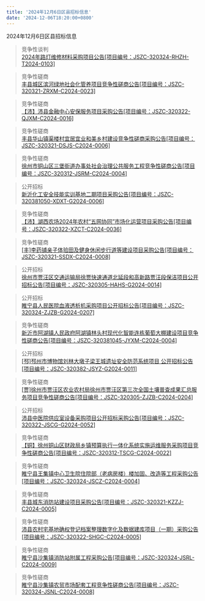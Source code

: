 ```yaml
---
title: '2024年12月6日区县招标信息'
date: '2024-12-06T18:20:00+0800'
---
```

2024年12月6日区县招标信息
<!--more-->
>竞争性谈判<br>
>[2024年路灯维修材料采购项目公告[项目编号：JSZC-320324-RHZH-T2024-0103]](http://czj.xz.gov.cn/Home/HomeDetails?type=0&articleid=4277645a-da86-42df-9089-9a792c272e5d)

>竞争性磋商<br>
>[丰县城区滨河绿地社会化管养项目竞争性磋商公告[项目编号：JSZC-320321-ZRXM-C2024-0023]](http://czj.xz.gov.cn/Home/HomeDetails?type=0&articleid=388fce1f-1332-4f64-b45a-671271d02928)

>竞争性磋商<br>
>[【沛】沛县金融中心安保服务项目采购公告[项目编号：JSZC-320322-QJXM-C2024-0016]](http://czj.xz.gov.cn/Home/HomeDetails?type=0&articleid=f02cb218-46dd-4986-b8a7-cfefba45117c)

>竞争性磋商<br>
>[丰县华山镇渠楼村宜居宜业和美乡村建设竞争性磋商采购公告[项目编号：JSZC-320321-DSJS-C2024-0006]](http://czj.xz.gov.cn/Home/HomeDetails?type=0&articleid=8daf7c22-1ebc-4547-bc8e-eca229bb6872)

>竞争性磋商<br>
>[徐州市铜山区三堡街道办事处社会治理公共服务工程竞争性磋商公告[项目编号：JSZC-320312-JSRM-C2024-0004]](http://czj.xz.gov.cn/Home/HomeDetails?type=0&articleid=1fbcebd2-52d5-4dc0-a5e8-b7c6c9895abb)

>公开招标<br>
>[新沂化工安全技能实训基地二期项目采购公告[项目编号：JSZC-320381050-XDXT-G2024-0006]](http://czj.xz.gov.cn/Home/HomeDetails?type=0&articleid=b7be8143-2ad7-4dfa-9473-e68b84e77149)

>竞争性磋商<br>
>[【沛】湖西农场2024年农村“五网协同”市场化运营项目采购公告[项目编号：JSZC-320322-XZCT-C2024-0036]](http://czj.xz.gov.cn/Home/HomeDetails?type=0&articleid=32d9c6ac-444f-4282-81fb-df1a38adadea)

>竞争性磋商<br>
>[[丰]李药铺亲子体验田及健身休闲步行道等建设项目采购公告[项目编号：JSZC-320321-SSDX-C2024-0008]](http://czj.xz.gov.cn/Home/HomeDetails?type=0&articleid=6821c19c-e765-44a9-94ad-e9f1aa566fdb)

>公开招标<br>
>[徐州市贾汪区交通运输局徐贾快速通道北延段和高新路贾汪段保洁项目公开招标公告[项目编号：JSZC-320305-HAHS-G2024-0014]](http://czj.xz.gov.cn/Home/HomeDetails?type=0&articleid=668488fe-5037-4f59-8e34-c97b1492c91c)

>公开招标<br>
>[睢宁县人民医院血液透析机采购项目公开招标公告[项目编号：JSZC-320324-ZJZB-G2024-0207]](http://czj.xz.gov.cn/Home/HomeDetails?type=0&articleid=a935258a-c8de-4115-b2bd-b15301221afc)

>竞争性磋商<br>
>[新沂市阿湖镇人民政府阿湖镇林头村现代化智能连栋葡萄大棚建设项目竞争性磋商公告[项目编号：JSZC-320381045-JYXM-C2024-0004]](http://czj.xz.gov.cn/Home/HomeDetails?type=0&articleid=893f087a-b1b7-4326-b727-86868b9a2474)

>公开招标<br>
>[[邳]邳州市博物馆刘林大墩子梁王城遗址安全防范系统项目 公开招标公告[项目编号：JSZC-320382-JSYZ-G2024-0011]](http://czj.xz.gov.cn/Home/HomeDetails?type=0&articleid=a1477b5f-81d1-47ed-8989-db4db3140ca1)

>竞争性磋商<br>
>[[贾]徐州市贾汪区农业农村局徐州市贾汪区第三次全国土壤普查成果汇总服务项目竞争性磋商公告[项目编号：JSZC-320305-ZJZB-C2024-0204]](http://czj.xz.gov.cn/Home/HomeDetails?type=0&articleid=565d860a-5121-4e01-96eb-8e4a268eeb87)

>公开招标<br>
>[沛县中医院供应室设备采购项目公开招标采购公告[项目编号：JSZC-320322-JSCG-G2024-0052]](http://czj.xz.gov.cn/Home/HomeDetails?type=0&articleid=071d1ed3-9b41-4530-8770-8b48b9a45eb6)

>竞争性磋商<br>
>[【铜】徐州铜山区财政局乡镇预算执行一体化系统实施运维服务采购项目竞争性磋商公告[项目编号：JSZC-320312-TSCG-C2024-0022]](http://czj.xz.gov.cn/Home/HomeDetails?type=0&articleid=eb4e839e-c869-4b2b-a7a8-795343b7a3d2)

>竞争性磋商<br>
>[ 睢宁县王集镇中心卫生院住院部（老病房楼）楼加固、改造等工程采购公告[项目编号：JSZC-320324-JSCZ-C2024-0004]](http://czj.xz.gov.cn/Home/HomeDetails?type=0&articleid=a27a370c-5060-45d3-a364-c51350d04b64)

>竞争性磋商<br>
>[丰县城东消防站建设项目采购公告[项目编号：JSZC-320321-KZZJ-C2024-0005]](http://czj.xz.gov.cn/Home/HomeDetails?type=0&articleid=cc7d3bcf-a28c-4874-a95b-4076d578f5c2)

>竞争性磋商<br>
>[沛县农村宅基地确权登记档案整理数字化及数据建库项目（一期）采购公告[项目编号：JSZC-320322-SHGC-C2024-0005]](http://czj.xz.gov.cn/Home/HomeDetails?type=0&articleid=22f723e4-3357-43dd-84e8-69dd67b6b519)

>竞争性磋商<br>
>[睢宁县沙集镇消防站附属工程采购公告[项目编号：JSZC-320324-JSRL-C2024-0009]](http://czj.xz.gov.cn/Home/HomeDetails?type=0&articleid=a224a6db-3d23-4ae2-aaa3-bf14c009feb9)

>竞争性磋商<br>
>[睢宁县沙集镇农贸市场配套工程竞争性磋商公告[项目编号：JSZC-320324-JSNL-C2024-0008]](http://czj.xz.gov.cn/Home/HomeDetails?type=0&articleid=c68d3eed-d0f7-4019-a955-22ae7f7b0a6f)

